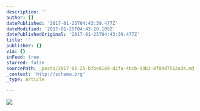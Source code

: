 ```yaml
---
description: ''
author: []
datePublished: '2017-01-25T04:43:39.477Z'
dateModified: '2017-01-25T04:43:20.106Z'
datePublishedOriginal: '2017-01-25T04:43:39.477Z'
title: ''
publisher: {}
via: {}
inFeed: true
starred: false
sourcePath: _posts/2017-01-25-b7be0180-d2fa-4bcb-93b3-8f09d7512a34.md
_context: 'http://schema.org'
_type: Article

---
```

![](https://the-grid-user-content.s3-us-west-2.amazonaws.com/2fac0fbb-76f9-4b78-b3b6-fd8fa1a78d5c.jpg)